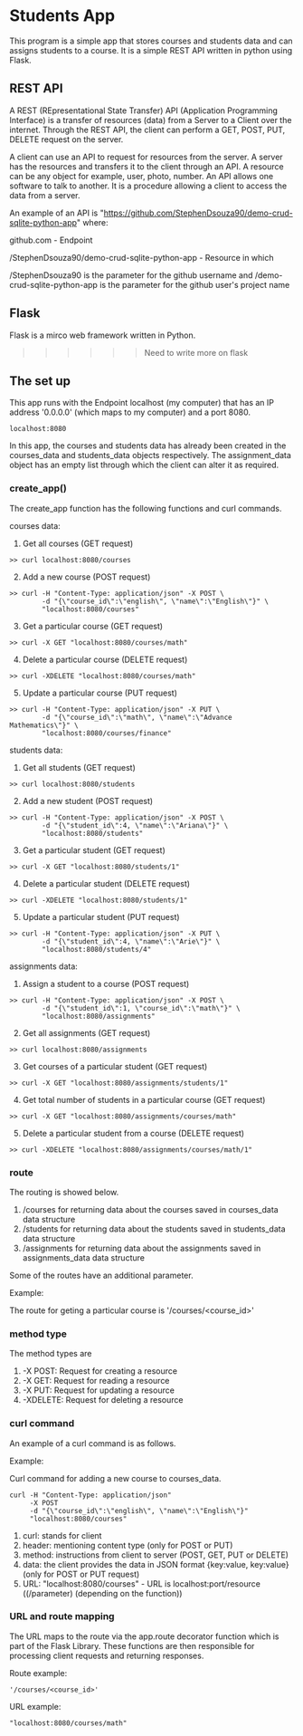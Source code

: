 # Students App

This program is a simple app that stores courses and students data and can assigns students to a course. It is a simple REST API written in python using Flask.

## REST API

A REST (REpresentational State Transfer) API (Application Programming Interface) is a transfer of resources (data) from a Server to a Client over the internet. Through the REST API, the client can perform a GET, POST, PUT, DELETE request on the server.

A client can use an API to request for resources from the server. A server has the resources and transfers it to the client through an API. A resource can be any object for example, user, photo, number. An API allows one software to talk to another. It is a procedure allowing a client to access the data from a server. 

An example of an API is "https://github.com/StephenDsouza90/demo-crud-sqlite-python-app" where:
 
github.com - Endpoint

/StephenDsouza90/demo-crud-sqlite-python-app - Resource in which 

/StephenDsouza90 is the parameter for the github username and /demo-crud-sqlite-python-app is the parameter for the github user's project name

## Flask

Flask is a mirco web framework written in Python. 

>>>>>> Need to write more on flask

## The set up

This app runs with the Endpoint localhost (my computer) that has an IP address '0.0.0.0' (which maps to my computer) and a port 8080.
```
localhost:8080
```

In this app, the courses and students data has already been created in the courses_data and students_data objects respectively. The assignment_data object has an empty list through which the client can alter it as required.

### create_app()

The create_app function has the following functions and curl commands.

courses data:

1. Get all courses (GET request)
```
>> curl localhost:8080/courses
```
2. Add a new course (POST request)
```
>> curl -H "Content-Type: application/json" -X POST \
        -d "{\"course_id\":\"english\", \"name\":\"English\"}" \
        "localhost:8080/courses"
```
3. Get a particular course (GET request)
```
>> curl -X GET "localhost:8080/courses/math"
```
4. Delete a particular course (DELETE request)
```
>> curl -XDELETE "localhost:8080/courses/math"
```
5. Update a particular course (PUT request)
```
>> curl -H "Content-Type: application/json" -X PUT \
        -d "{\"course_id\":\"math\", \"name\":\"Advance Mathematics\"}" \
        "localhost:8080/courses/finance"
```

students data:

1. Get all students (GET request)
```
>> curl localhost:8080/students
```
2. Add a new student (POST request)
```
>> curl -H "Content-Type: application/json" -X POST \
        -d "{\"student_id\":4, \"name\":\"Ariana\"}" \
        "localhost:8080/students"
```
3. Get a particular student (GET request)
```
>> curl -X GET "localhost:8080/students/1"
```
4. Delete a particular student (DELETE request)
```
>> curl -XDELETE "localhost:8080/students/1"
```
5. Update a particular student (PUT request)
```
>> curl -H "Content-Type: application/json" -X PUT \
        -d "{\"student_id\":4, \"name\":\"Arie\"}" \
        "localhost:8080/students/4"
```

assignments data:

1. Assign a student to a course (POST request) 
```
>> curl -H "Content-Type: application/json" -X POST \
        -d "{\"student_id\":1, \"course_id\":\"math\"}" \
        "localhost:8080/assignments"
```
2. Get all assignments (GET request)
```
>> curl localhost:8080/assignments
```
3. Get courses of a particular student (GET request)
```
>> curl -X GET "localhost:8080/assignments/students/1"
```
4. Get total number of students in a particular course (GET request)
```
>> curl -X GET "localhost:8080/assignments/courses/math"
```
5. Delete a particular student from a course (DELETE request)
```
>> curl -XDELETE "localhost:8080/assignments/courses/math/1"
```

### route

The routing is showed below.

1. /courses for returning data about the courses saved in courses_data data structure
2. /students for returning data about the students saved in students_data data structure 
3. /assignments for returning data about the assignments saved in assignments_data data structure

Some of the routes have an additional parameter.

Example: 

The route for geting a particular course is '/courses/<course_id>'

### method type

The method types are

1. -X POST: Request for creating a resource 
2. -X GET: Request for reading a resource 
3. -X PUT: Request for updating a resource 
4. -XDELETE: Request for deleting a resource 

### curl command

An example of a curl command is as follows.

Example: 

Curl command for adding a new course to courses_data.

```
curl -H "Content-Type: application/json" 
     -X POST 
     -d "{\"course_id\":\"english\", \"name\":\"English\"}" 
     "localhost:8080/courses"
```

1. curl: stands for client
2. header: mentioning content type (only for POST or PUT)
3. method: instructions from client to server (POST, GET, PUT or DELETE)
3. data: the client provides the data in JSON format {key:value, key:value} (only for POST or PUT request)
5. URL: "localhost:8080/courses" - URL is localhost:port/resource ((/parameter) (depending on the function))

### URL and route mapping

The URL maps to the route via the app.route decorator function which is part of the Flask Library. These functions are then responsible for processing client requests and returning responses.

Route example:
```
'/courses/<course_id>'
```

URL example:
```
"localhost:8080/courses/math"
```